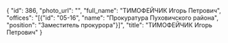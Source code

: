 {
    "id": 386,
    "photo_url": "",
    "full_name": "ТИМОФЕЙЧИК Игорь Петрович",
    "offices": "[{\"id\": \"05-16\", \"name\": \"Прокуратура Пуховичского района\", \"position\": \"Заместитель прокурора\"}]",
    "title": "ТИМОФЕЙЧИК Игорь Петрович"
}